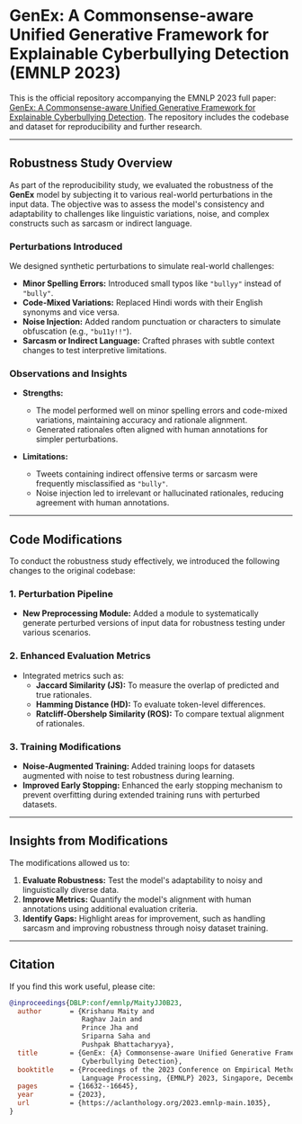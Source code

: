 # GenEx: A Commonsense-aware Unified Generative Framework for Explainable Cyberbullying Detection (EMNLP 2023)

This is the official repository accompanying the EMNLP 2023 full paper: [GenEx: A Commonsense-aware Unified Generative Framework for Explainable Cyberbullying Detection](https://aclanthology.org/2023.emnlp-main.1035.pdf). The repository includes the codebase and dataset for reproducibility and further research.

---

## Robustness Study Overview

As part of the reproducibility study, we evaluated the robustness of the **GenEx** model by subjecting it to various real-world perturbations in the input data. The objective was to assess the model's consistency and adaptability to challenges like linguistic variations, noise, and complex constructs such as sarcasm or indirect language.

### Perturbations Introduced

We designed synthetic perturbations to simulate real-world challenges:

- **Minor Spelling Errors:** Introduced small typos like `"bullyy"` instead of `"bully"`.
- **Code-Mixed Variations:** Replaced Hindi words with their English synonyms and vice versa.
- **Noise Injection:** Added random punctuation or characters to simulate obfuscation (e.g., `"bu11y!!"`).
- **Sarcasm or Indirect Language:** Crafted phrases with subtle context changes to test interpretive limitations.

### Observations and Insights

- **Strengths:** 
  - The model performed well on minor spelling errors and code-mixed variations, maintaining accuracy and rationale alignment.
  - Generated rationales often aligned with human annotations for simpler perturbations.

- **Limitations:**
  - Tweets containing indirect offensive terms or sarcasm were frequently misclassified as `"bully"`.
  - Noise injection led to irrelevant or hallucinated rationales, reducing agreement with human annotations.

---

## Code Modifications

To conduct the robustness study effectively, we introduced the following changes to the original codebase:

### 1. Perturbation Pipeline
- **New Preprocessing Module:** Added a module to systematically generate perturbed versions of input data for robustness testing under various scenarios.

### 2. Enhanced Evaluation Metrics
- Integrated metrics such as:
  - **Jaccard Similarity (JS):** To measure the overlap of predicted and true rationales.
  - **Hamming Distance (HD):** To evaluate token-level differences.
  - **Ratcliff-Obershelp Similarity (ROS):** To compare textual alignment of rationales.

### 3. Training Modifications
- **Noise-Augmented Training:** Added training loops for datasets augmented with noise to test robustness during learning.
- **Improved Early Stopping:** Enhanced the early stopping mechanism to prevent overfitting during extended training runs with perturbed datasets.

---

## Insights from Modifications

The modifications allowed us to:

1. **Evaluate Robustness:** Test the model's adaptability to noisy and linguistically diverse data.
2. **Improve Metrics:** Quantify the model's alignment with human annotations using additional evaluation criteria.
3. **Identify Gaps:** Highlight areas for improvement, such as handling sarcasm and improving robustness through noisy dataset training.

---

## Citation

If you find this work useful, please cite:

```bibtex
@inproceedings{DBLP:conf/emnlp/MaityJJ0B23,
  author       = {Krishanu Maity and
                  Raghav Jain and
                  Prince Jha and
                  Sriparna Saha and
                  Pushpak Bhattacharyya},
  title        = {GenEx: {A} Commonsense-aware Unified Generative Framework for Explainable
                  Cyberbullying Detection},
  booktitle    = {Proceedings of the 2023 Conference on Empirical Methods in Natural
                  Language Processing, {EMNLP} 2023, Singapore, December 6-10, 2023},
  pages        = {16632--16645},
  year         = {2023},
  url          = {https://aclanthology.org/2023.emnlp-main.1035},
}
